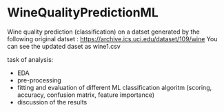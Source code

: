 # WineQualityPredictionML

Wine quality prediction (classification) on a datset generated by the following original datset  : https://archive.ics.uci.edu/dataset/109/wine
You can see the updated daset as wine1.csv

task of analysis:
- EDA
- pre-processing
- fitting and evaluation of different ML classification algoritm (scoring, accuracy, confusion matrix, feature importance)
- discussion of the results
